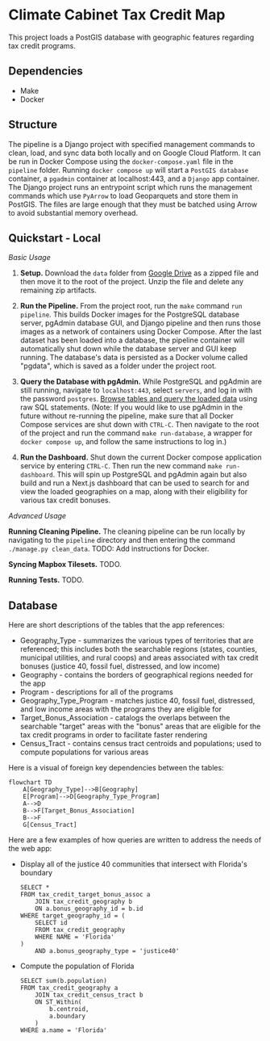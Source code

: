 # Climate Cabinet Tax Credit Map

This project loads a PostGIS database with geographic features regarding tax credit programs.

## Dependencies

- Make
- Docker

## Structure

The pipeline is a Django project with specified management commands to clean, load, and sync data both locally and on Google Cloud Platform. It can be run in Docker Compose using the `docker-compose.yaml` file in the `pipeline` folder.
Running `docker compose up` will start a `PostGIS database` container, a `pgadmin` container at localhost:443, and a `Django` app container. The Django project runs an entrypoint script which runs the management commands which use `PyArrow` to load Geoparquets and store them in PostGIS. The files are large enough that they must be batched using Arrow to avoid substantial memory overhead.

## Quickstart - Local

_Basic Usage_

1. **Setup.** Download the `data` folder from [Google Drive](https://drive.google.com/drive/folders/1AO6Q-CpjOZwYqb3T1gsZg38jwMeYglsw) as a zipped file and then move it to the root of the project. Unzip the file and delete any remaining zip artifacts.

2. **Run the Pipeline.** From the project root, run the `make` command `run pipeline`. This builds Docker images for the PostgreSQL database server, pgAdmin database GUI, and Django pipeline and then runs those images as a network of containers using Docker Compose. After the last dataset has been loaded into a database, the pipeline container will automatically shut down while the database server and GUI keep running. The database's data is persisted as a Docker volume called "pgdata", which is saved as a folder under the project root.

3. **Query the Database with pgAdmin.** While PostgreSQL and pgAdmin are still running, navigate to `localhost:443`, select `servers`, and log in with the password `postgres`. [Browse tables and query the loaded data](https://www.pgadmin.org/docs/pgadmin4/latest/user_interface.html#user-interface) using raw SQL statements. (Note: If you would like to use pgAdmin in the future without re-running the pipeline, make sure that all Docker Compose services are shut down with `CTRL-C`. Then navigate to the root of the project and run the command `make run-database`, a wrapper for `docker compose up`, and follow the same instructions to log in.)

4. **Run the Dashboard.**  Shut down the current Docker compose application service by entering `CTRL-C`. Then run the new command `make run-dashboard`. This will spin up PostgreSQL and pgAdmin again but also build and run a Next.js dashboard that can be used to search for and view the loaded geographies on a map, along with their eligibility for various tax credit bonuses.

_Advanced Usage_

**Running Cleaning Pipeline.** The cleaning pipeline can be run locally by navigating to the `pipeline` directory and then entering the command `./manage.py clean_data`. TODO: Add instructions for Docker.

**Syncing Mapbox Tilesets.** TODO.

**Running Tests.** TODO.


## Database

Here are short descriptions of the tables that the app references:

- Geography_Type - summarizes the various types of territories that are referenced; this includes both the searchable regions (states, counties, municipal utilities, and rural coops) and areas associated with tax credit bonuses (justice 40, fossil fuel, distressed, and low income)
- Geography - contains the borders of geographical regions needed for the app
- Program - descriptions for all of the programs
- Geography_Type_Program - matches justice 40, fossil fuel, distressed, and low income areas with the programs they are eligible for
- Target_Bonus_Association - catalogs the overlaps between the searchable "target" areas with the "bonus" areas that are eligible for the tax credit programs in order to facilitate faster rendering
- Census_Tract - contains census tract centroids and populations; used to compute populations for various areas

Here is a visual of foreign key dependencies between the tables:

```mermaid
flowchart TD
    A[Geography_Type]-->B[Geography]
    E[Program]-->D[Geography_Type_Program]
    A-->D
    B-->F[Target_Bonus_Association]
    B-->F
    G[Census_Tract]
```

Here are a few examples of how queries are written to address the needs of the web app:

- Display all of the justice 40 communities that intersect with Florida's boundary

    ```
    SELECT * 
    FROM tax_credit_target_bonus_assoc a
        JOIN tax_credit_geography b
        ON a.bonus_geography_id = b.id
    WHERE target_geography_id = (
        SELECT id 
        FROM tax_credit_geography 
        WHERE NAME = 'Florida'
    )
    	AND a.bonus_geography_type = 'justice40'
    ```

- Compute the population of Florida

    ```
    SELECT sum(b.population)
    FROM tax_credit_geography a
        JOIN tax_credit_census_tract b
        ON ST_Within(
            b.centroid,
            a.boundary
        )
    WHERE a.name = 'Florida'
```
